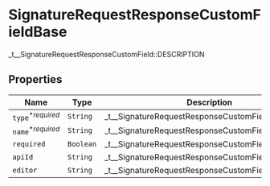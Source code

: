 

# SignatureRequestResponseCustomFieldBase

_t__SignatureRequestResponseCustomField::DESCRIPTION

## Properties

| Name | Type | Description | Notes |
|------------ | ------------- | ------------- | -------------|
| `type`<sup>*_required_</sup> | ```String``` |  _t__SignatureRequestResponseCustomField::TYPE  |  |
| `name`<sup>*_required_</sup> | ```String``` |  _t__SignatureRequestResponseCustomField::NAME  |  |
| `required` | ```Boolean``` |  _t__SignatureRequestResponseCustomField::REQUIRED  |  |
| `apiId` | ```String``` |  _t__SignatureRequestResponseCustomField::API_ID  |  |
| `editor` | ```String``` |  _t__SignatureRequestResponseCustomField::EDITOR  |  |



